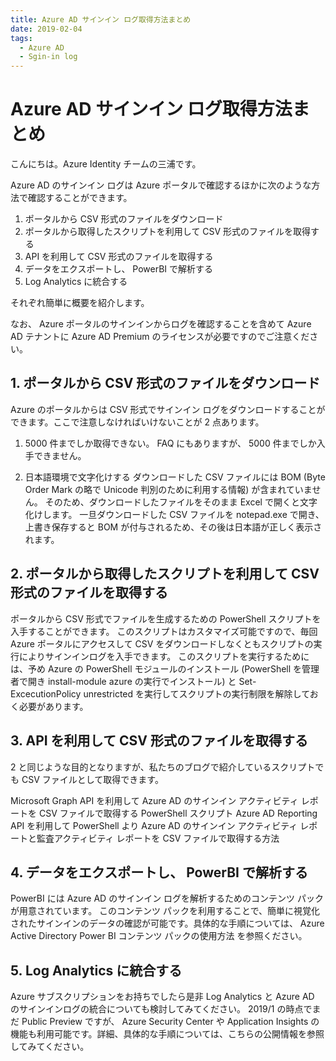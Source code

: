 ```yaml
---
title: Azure AD サインイン ログ取得方法まとめ
date: 2019-02-04
tags:
  - Azure AD
  - Sgin-in log
---
```


# Azure AD サインイン ログ取得方法まとめ

こんにちは。Azure Identity チームの三浦です。

Azure AD のサインイン ログは Azure ポータルで確認するほかに次のような方法で確認することができます。
 
1. ポータルから CSV 形式のファイルをダウンロード
2. ポータルから取得したスクリプトを利用して CSV 形式のファイルを取得する
3. API を利用して CSV 形式のファイルを取得する
4. データをエクスポートし、 PowerBI で解析する
5. Log Analytics に統合する
 

それぞれ簡単に概要を紹介します。

なお、 Azure ポータルのサインインからログを確認することを含めて Azure AD テナントに Azure AD Premium のライセンスが必要ですのでご注意ください。
 
## 1. ポータルから CSV 形式のファイルをダウンロード
Azure のポータルからは CSV 形式でサインイン ログをダウンロードすることができます。ここで注意しなければいけないことが 2 点あります。
 
1) 5000 件までしか取得できない。
FAQ にもありますが、 5000 件までしか入手できません。
 
2) 日本語環境で文字化けする
ダウンロードした CSV ファイルには BOM (Byte Order Mark の略で Unicode 判別のために利用する情報) が含まれていません。
そのため、ダウンロードしたファイルをそのまま Excel で開くと文字化けします。
一旦ダウンロードした CSV ファイルを notepad.exe で開き、上書き保存すると BOM が付与されるため、その後は日本語が正しく表示されます。
 
## 2. ポータルから取得したスクリプトを利用して CSV 形式のファイルを取得する
ポータルから CSV 形式でファイルを生成するための PowerShell スクリプトを入手することができます。
このスクリプトはカスタマイズ可能ですので、毎回 Azure ポータルにアクセスして CSV をダウンロードしなくともスクリプトの実行によりサインインログを入手できます。
このスクリプトを実行するためには、予め Azure の PowerShell モジュールのインストール (PowerShell を管理者で開き install-module azure の実行でインストール) と Set-ExcecutionPolicy unrestricted を実行してスクリプトの実行制限を解除しておく必要があります。
 
## 3. API を利用して CSV 形式のファイルを取得する
2 と同じような目的となりますが、私たちのブログで紹介しているスクリプトでも CSV ファイルとして取得できます。
 
Microsoft Graph API を利用して Azure AD のサインイン アクティビティ レポートを CSV ファイルで取得する PowerShell スクリプト
Azure AD Reporting API を利用して PowerShell より Azure AD のサインイン アクティビティ レポートと監査アクティビティ レポートを CSV ファイルで取得する方法
 
## 4. データをエクスポートし、 PowerBI で解析する
PowerBI には Azure AD のサインイン ログを解析するためのコンテンツ パックが用意されています。
このコンテンツ パックを利用することで、簡単に視覚化されたサインインのデータの確認が可能です。具体的な手順については、 Azure Active Directory Power BI コンテンツ パックの使用方法 を参照ください。
 
## 5. Log Analytics に統合する
Azure サブスクリプションをお持ちでしたら是非 Log Analytics と Azure AD のサインインログの統合についても検討してみてください。
2019/1 の時点でまだ Public Preview ですが、 Azure Security Center や Application Insights の機能も利用可能です。詳細、具体的な手順については、こちらの公開情報を参照してみてください。